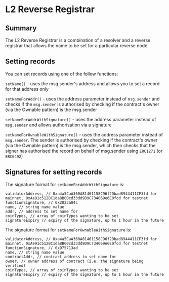 # L2 Reverse Registrar

## Summary

The L2 Reverse Registrar is a combination of a resolver and a reverse registrar that allows the name to be set for a particular reverse node.

## Setting records

You can set records using one of the follow functions:

`setName()` - uses the msg.sender's address and allows you to set a record for that address only

`setNameForAddr()` - uses the address parameter instead of `msg.sender` and checks if the `msg.sender` is authorised by checking if the contract's owner (via the Ownable pattern) is the msg.sender

`setNameForAddrWithSignature()` - uses the address parameter instead of `msg.sender` and allows authorisation via a signature

`setNameForOwnableWithSignature()` - uses the address parameter instead of `msg.sender`. The sender is authorised by checking if the contract's owner (via the Ownable pattern) is the msg.sender, which then checks that the signer has authorised the record on behalf of msg.sender using `ERC1271` (or `ERC6492`)

## Signatures for setting records

The signature format for `setNameForAddrWithSignature` is:

```
validatorAddress, // 0xa4a5CaA360A81461158C96f2Dbad8944411CF3fd for mainnet, 0xAe91c512BC1da8B00cd33dd9D9C734069e6E0fcd for testnet
functionSignature, // 0x2023a04c
name, // string name value
addr, // address to set name for
coinTypes, // array of coinTypes wanting to be set
signatureExpiry // expiry of the signature, up to 1 hour in the future
```

The signature format for `setNameForOwnableWithSignature` is:

```
validatorAddress, // 0xa4a5CaA360A81461158C96f2Dbad8944411CF3fd for mainnet, 0xAe91c512BC1da8B00cd33dd9D9C734069e6E0fcd for testnet
functionSignature, // 0x975713ad
name, // string name value
contractAddr, // contract address to set name for
owner, // owner address of contract (i.e. the signature being verified)
coinTypes, // array of coinTypes wanting to be set
signatureExpiry // expiry of the signature, up to 1 hour in the future
```
